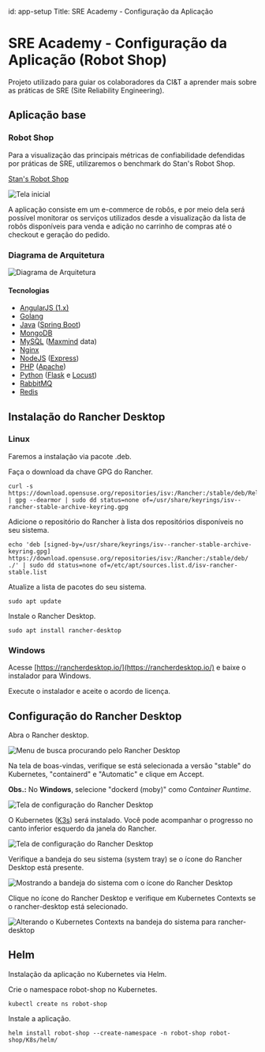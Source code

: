 id:     app-setup
Title:  SRE Academy - Configuração da Aplicação

# SRE Academy - Configuração da Aplicação (Robot Shop)

Projeto utilizado para guiar os colaboradores da CI&T a aprender mais sobre as práticas de SRE (Site Reliability Engineering).

## Aplicação base

### Robot Shop

Para a visualização das principais métricas de confiabilidade defendidas por práticas de SRE, utilizaremos o benchmark do Stan's Robot Shop.

[Stan's Robot Shop](https://github.com/instana/robot-shop/)

![Tela inicial](assets/shop-front.png "Tela inicial")

A aplicação consiste em um e-commerce de robôs, e por meio dela será possível monitorar os serviços utilizados desde a visualização da lista de robôs disponíveis para venda e adição no carrinho de compras até o checkout e geração do pedido.

### Diagrama de Arquitetura

![Diagrama de Arquitetura](assets/arquitetura.png "Diagrama de Arquitetura")

#### Tecnologias

- [AngularJS (1.x)](https://angularjs.org/)
- [Golang](https://go.dev/)
- [Java](https://www.java.com/pt-BR/) ([Spring Boot](https://spring.io/))
- [MongoDB](https://www.mongodb.com/)
- [MySQL](https://www.mysql.com/) ([Maxmind](https://www.maxmind.com/en/home) data)
- [Nginx](https://www.nginx.com/)
- [NodeJS](https://nodejs.org/en/) ([Express](https://expressjs.com/))
- [PHP](https://www.php.net/) ([Apache](https://httpd.apache.org/))
- [Python](https://www.python.org/) ([Flask](https://flask.palletsprojects.com/en/2.1.x/) e [Locust](https://locust.io/))
- [RabbitMQ](https://www.rabbitmq.com/)
- [Redis](https://redis.io/)

## Instalação do Rancher Desktop

### Linux

Faremos a instalação via pacote .deb.

Faça o download da chave GPG do Rancher.
``` console
curl -s https://download.opensuse.org/repositories/isv:/Rancher:/stable/deb/Release.key | gpg --dearmor | sudo dd status=none of=/usr/share/keyrings/isv--rancher-stable-archive-keyring.gpg
```

Adicione o repositório do Rancher à lista dos repositórios disponíveis no seu sistema.
```console
echo 'deb [signed-by=/usr/share/keyrings/isv--rancher-stable-archive-keyring.gpg] https://download.opensuse.org/repositories/isv:/Rancher:/stable/deb/ ./' | sudo dd status=none of=/etc/apt/sources.list.d/isv-rancher-stable.list
```

Atualize a lista de pacotes do seu sistema.
``` console
sudo apt update
```

Instale o Rancher Desktop.
``` console
sudo apt install rancher-desktop
```

### Windows

Acesse [https://rancherdesktop.io/](https://rancherdesktop.io/) e baixe o instalador para Windows.

Execute o instalador e aceite o acordo de licença.

## Configuração do Rancher Desktop

Abra o Rancher desktop.

![Menu de busca procurando pelo Rancher Desktop](assets/rancher-desktop-step-1.png "Buscando o rancher nas aplicações do sistema")

Na tela de boas-vindas, verifique se está selecionada a versão "stable" do Kubernetes, "containerd" e "Automatic" e clique em Accept.

**Obs.:** No **Windows**, selecione "dockerd (moby)" como *Container Runtime*.

![Tela de configuração do Rancher Desktop](assets/rancher-desktop-step-2.png "Configurando o Rancher Desktop")

O Kubernetes ([K3s](https://k3s.io/)) será instalado. Você pode acompanhar o progresso no canto inferior esquerdo da janela do Rancher.

![Tela de configuração do Rancher Desktop](assets/rancher-desktop-step-3.png "Configurando o Rancher Desktop")

Verifique a bandeja do seu sistema (system tray) se o ícone do Rancher Desktop está presente.

![Mostrando a bandeja do sistema com o ícone do Rancher Desktop](assets/rancher-desktop-step-4.png "Bandeja do sistema")

Clique no ícone do Rancher Desktop e verifique em Kubernetes Contexts se o rancher-desktop está selecionado.

![Alterando o Kubernetes Contexts na bandeja do sistema para rancher-desktop](assets/rancher-desktop-step-5.png "Menu do Rancher Desktop na bandeja do sistema")

## Helm

Instalação da aplicação no Kubernetes via Helm.

Crie o namespace robot-shop no Kubernetes.
``` console
kubectl create ns robot-shop
```

Instale a aplicação.
``` console
helm install robot-shop --create-namespace -n robot-shop robot-shop/K8s/helm/
```

